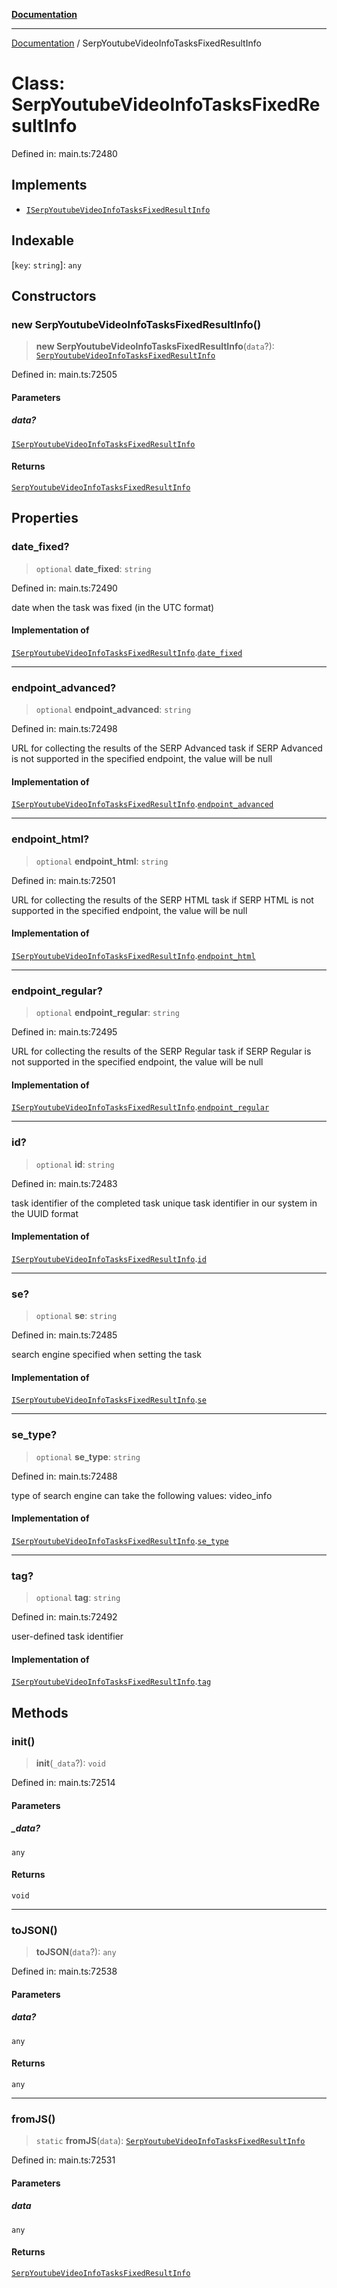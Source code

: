 [**Documentation**](../README.md)

***

[Documentation](../README.md) / SerpYoutubeVideoInfoTasksFixedResultInfo

# Class: SerpYoutubeVideoInfoTasksFixedResultInfo

Defined in: main.ts:72480

## Implements

- [`ISerpYoutubeVideoInfoTasksFixedResultInfo`](../interfaces/ISerpYoutubeVideoInfoTasksFixedResultInfo.md)

## Indexable

\[`key`: `string`\]: `any`

## Constructors

### new SerpYoutubeVideoInfoTasksFixedResultInfo()

> **new SerpYoutubeVideoInfoTasksFixedResultInfo**(`data`?): [`SerpYoutubeVideoInfoTasksFixedResultInfo`](SerpYoutubeVideoInfoTasksFixedResultInfo.md)

Defined in: main.ts:72505

#### Parameters

##### data?

[`ISerpYoutubeVideoInfoTasksFixedResultInfo`](../interfaces/ISerpYoutubeVideoInfoTasksFixedResultInfo.md)

#### Returns

[`SerpYoutubeVideoInfoTasksFixedResultInfo`](SerpYoutubeVideoInfoTasksFixedResultInfo.md)

## Properties

### date\_fixed?

> `optional` **date\_fixed**: `string`

Defined in: main.ts:72490

date when the task was fixed (in the UTC format)

#### Implementation of

[`ISerpYoutubeVideoInfoTasksFixedResultInfo`](../interfaces/ISerpYoutubeVideoInfoTasksFixedResultInfo.md).[`date_fixed`](../interfaces/ISerpYoutubeVideoInfoTasksFixedResultInfo.md#date_fixed)

***

### endpoint\_advanced?

> `optional` **endpoint\_advanced**: `string`

Defined in: main.ts:72498

URL for collecting the results of the SERP Advanced task
if SERP Advanced is not supported in the specified endpoint, the value will be null

#### Implementation of

[`ISerpYoutubeVideoInfoTasksFixedResultInfo`](../interfaces/ISerpYoutubeVideoInfoTasksFixedResultInfo.md).[`endpoint_advanced`](../interfaces/ISerpYoutubeVideoInfoTasksFixedResultInfo.md#endpoint_advanced)

***

### endpoint\_html?

> `optional` **endpoint\_html**: `string`

Defined in: main.ts:72501

URL for collecting the results of the SERP HTML task
if SERP HTML is not supported in the specified endpoint, the value will be null

#### Implementation of

[`ISerpYoutubeVideoInfoTasksFixedResultInfo`](../interfaces/ISerpYoutubeVideoInfoTasksFixedResultInfo.md).[`endpoint_html`](../interfaces/ISerpYoutubeVideoInfoTasksFixedResultInfo.md#endpoint_html)

***

### endpoint\_regular?

> `optional` **endpoint\_regular**: `string`

Defined in: main.ts:72495

URL for collecting the results of the SERP Regular task
if SERP Regular is not supported in the specified endpoint, the value will be null

#### Implementation of

[`ISerpYoutubeVideoInfoTasksFixedResultInfo`](../interfaces/ISerpYoutubeVideoInfoTasksFixedResultInfo.md).[`endpoint_regular`](../interfaces/ISerpYoutubeVideoInfoTasksFixedResultInfo.md#endpoint_regular)

***

### id?

> `optional` **id**: `string`

Defined in: main.ts:72483

task identifier of the completed task
unique task identifier in our system in the UUID format

#### Implementation of

[`ISerpYoutubeVideoInfoTasksFixedResultInfo`](../interfaces/ISerpYoutubeVideoInfoTasksFixedResultInfo.md).[`id`](../interfaces/ISerpYoutubeVideoInfoTasksFixedResultInfo.md#id)

***

### se?

> `optional` **se**: `string`

Defined in: main.ts:72485

search engine specified when setting the task

#### Implementation of

[`ISerpYoutubeVideoInfoTasksFixedResultInfo`](../interfaces/ISerpYoutubeVideoInfoTasksFixedResultInfo.md).[`se`](../interfaces/ISerpYoutubeVideoInfoTasksFixedResultInfo.md#se)

***

### se\_type?

> `optional` **se\_type**: `string`

Defined in: main.ts:72488

type of search engine
can take the following values: video_info

#### Implementation of

[`ISerpYoutubeVideoInfoTasksFixedResultInfo`](../interfaces/ISerpYoutubeVideoInfoTasksFixedResultInfo.md).[`se_type`](../interfaces/ISerpYoutubeVideoInfoTasksFixedResultInfo.md#se_type)

***

### tag?

> `optional` **tag**: `string`

Defined in: main.ts:72492

user-defined task identifier

#### Implementation of

[`ISerpYoutubeVideoInfoTasksFixedResultInfo`](../interfaces/ISerpYoutubeVideoInfoTasksFixedResultInfo.md).[`tag`](../interfaces/ISerpYoutubeVideoInfoTasksFixedResultInfo.md#tag)

## Methods

### init()

> **init**(`_data`?): `void`

Defined in: main.ts:72514

#### Parameters

##### \_data?

`any`

#### Returns

`void`

***

### toJSON()

> **toJSON**(`data`?): `any`

Defined in: main.ts:72538

#### Parameters

##### data?

`any`

#### Returns

`any`

***

### fromJS()

> `static` **fromJS**(`data`): [`SerpYoutubeVideoInfoTasksFixedResultInfo`](SerpYoutubeVideoInfoTasksFixedResultInfo.md)

Defined in: main.ts:72531

#### Parameters

##### data

`any`

#### Returns

[`SerpYoutubeVideoInfoTasksFixedResultInfo`](SerpYoutubeVideoInfoTasksFixedResultInfo.md)
